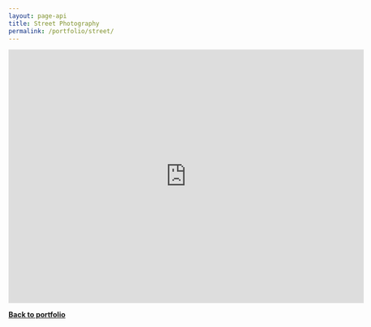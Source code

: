 ```yaml
---
layout: page-api
title: Street Photography
permalink: /portfolio/street/
---
```


<iframe src="https://albumizr.com/a/JLP-" scrolling="no" frameborder="0" allowfullscreen width="700" height="500"></iframe>

<p class="cta"><a href="https://tekne-creative.github.io/tekne/portfolio/#-photography-" class="button"><b>Back to portfolio</b></a></p>